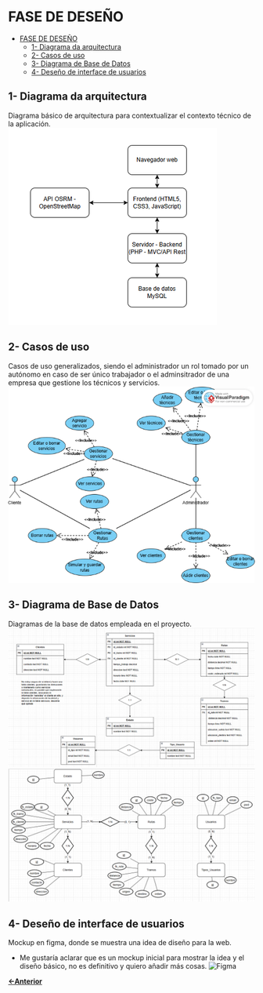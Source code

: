 # FASE DE DESEÑO

- [FASE DE DESEÑO](#fase-de-deseño)
  - [1- Diagrama da arquitectura](#1--diagrama-da-arquitectura)
  - [2- Casos de uso](#2--casos-de-uso)
  - [3- Diagrama de Base de Datos](#3--diagrama-de-base-de-datos)
  - [4- Deseño de interface de usuarios](#4--deseño-de-interface-de-usuarios)


## 1- Diagrama da arquitectura

Diagrama básico de arquitectura para contextualizar el contexto técnico de la aplicación.
![Diagrama de arquitectura](../img/arquitecura_web.PNG)

## 2- Casos de uso

Casos de uso generalizados, siendo el administrador un rol tomado por un autónomo en caso de ser único trabajador o el adminsitrador de una empresa que gestione los técnicos y servicios.
![Casos de uso](../img/casos%20de%20uso.png)

## 3- Diagrama de Base de Datos

Diagramas de la base de datos empleada en el proyecto.
![Diagrama de Base de Datos](../img/diagramaBBDD.PNG)
![Diagrama de Base de Datos - Relacional](../img/diagrama-relacional.PNG)

## 4- Deseño de interface de usuarios

Mockup en figma, donde se muestra una idea de diseño para la web.

- Me gustaría aclarar que es un mockup inicial para mostrar la idea y el diseño básico, no es definitivo y quiero añadir más cosas.
![Figma](https://www.figma.com/design/JY1LzkEXCofDl6hho2BuxK/Routigal?node-id=0-1&t=LNzM97Vaou4aekGo-1)

[**<-Anterior**](../../README.md)
